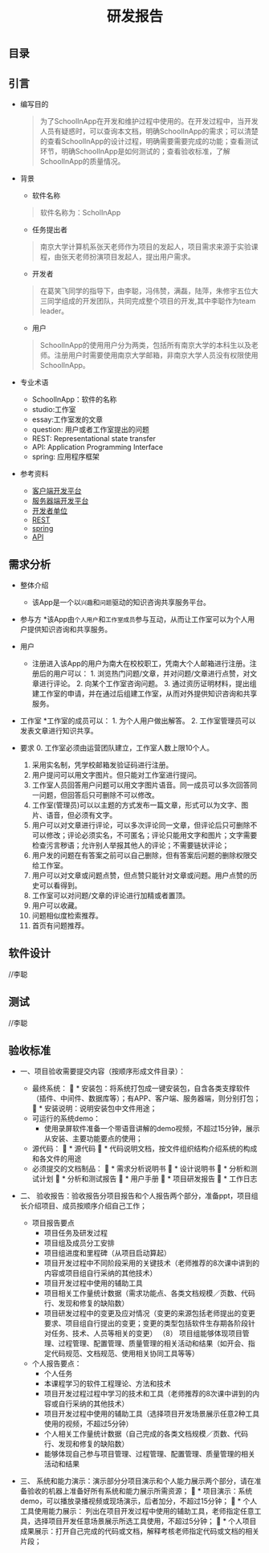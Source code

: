 <h1 align=center>研发报告<h1>

## 目录

## 引言
* 编写目的
	>为了SchoolInApp在开发和维护过程中使用的。在开发过程中，当开发人员有疑惑时，可以查询本文档，明确SchoolInApp的需求；可以清楚的查看SchoolInApp的设计过程，明确需要需要完成的功能；查看测试环节，明确SchoolInApp是如何测试的；查看验收标准，了解SchoolInApp的质量情况。

* 背景
	* 软件名称  
	>软件名称为：ScholInApp
	* 任务提出者  
	>南京大学计算机系张天老师作为项目的发起人，项目需求来源于实验课程，由张天老师扮演项目发起人，提出用户需求。
	* 开发者
	>在葛笑飞同学的指导下，由李聪，冯伟赞，满磊，陆萍，朱修宇五位大三同学组成的开发团队，共同完成整个项目的开发,其中李聪作为team leader。
	* 用户
	>SchoolInApp的使用用户分为两类，包括所有南京大学的本科生以及老师。注册用户时需要使用南京大学邮箱，非南京大学人员没有权限使用SchoolInApp。

* 专业术语
	* SchoolInApp：软件的名称  
	* studio:工作室  
	* essay:工作室发的文章
	* question: 用户或者工作室提出的问题
	* REST: Representational state transfer
	* API: Application Programming Interface
	* spring: 应用程序框架

* 参考资料
	* [客户端开发平台](https://developer.android.com/index.html)
	* [服务器端开发平台](https://spring.io/)  
	* [开发者单位](https://cs.nju.edu.cn/)  
	* [REST](https://en.wikipedia.org/wiki/Representational_state_transfer)
	* [spring](https://en.wikipedia.org/wiki/Spring_Framework)
	* [API](https://en.wikipedia.org/wiki/Application_programming_interface)

## 需求分析
* 整体介绍
  * 该App是一个以`兴趣`和`问题`驱动的知识咨询共享服务平台。
* 参与方
  *该App由`个人用户`和`工作室成员`参与互动，从而让工作室可以为个人用户提供知识咨询和共享服务。

* 用户
  * 注册进入该App的用户为南大在校校职工，凭南大个人邮箱进行注册。注册后的用户可以：
		1. 浏览热门问题/文章，并对问题/文章进行点赞，对文章进行评论。
		2. 向某个工作室咨询问题。
		3. 通过资历证明材料，提出组建工作室的申请，并在通过后组建工作室，从而对外提供知识咨询和共享服务。

* 工作室
  *工作室的成员可以：
		1. 为个人用户做出解答。
		2. 工作室管理员可以发表文章进行知识共享。

* 要求
	0. 工作室必须由运营团队建立，工作室人数上限10个人。
	1. 采用实名制，凭学校邮箱发验证码进行注册。
	2. 用户提问可以用文字图片。但只能对工作室进行提问。
	3. 工作室人员回答用户问题可以用文字图片语音。同一成员可以多次回答同一问题，但回答后只可删除不可以修改。
	4. 工作室(管理员)可以以主题的方式发布一篇文章，形式可以为文字、图片、语音，但必须有文字。
	5. 用户可以对文章进行评论，可以多次评论同一文章，但评论后只可删除不可以修改；评论必须实名，不可匿名；评论只能用文字和图片；文字需要检查污言秽语；允许别人举报其他人的评论；不需要链状评论；
	6. 用户发的问题在有答案之前可以自己删除，但有答案后问题的删除权限交给工作室。
	7. 用户可以对文章或问题点赞，但点赞只能针对文章或问题。用户点赞的历史可以看得到。
	8. 工作室可以对问题/文章的评论进行加精或者置顶。
	9. 用户可以收藏。
	10. 问题相似度检索推荐。
	11. 首页有问题推荐。

## 软件设计
//李聪

## 测试
//李聪

## 验收标准

* 一、项目验收需要提交内容（按顺序形成文件目录）：
	*	最终系统：
		* 安装包：将系统打包成一键安装包，自含各类支撑软件（插件、中间件、数据库等）；有APP、客户端、服务器端，则分别打包；
		* 安装说明：说明安装包中文件用途；
	*	可运行的系统demo：
		* 使用录屏软件准备一个带语音讲解的demo视频，不超过15分钟，展示从安装、主要功能要点的使用；
	*	源代码：
		* 源代码
		* 代码说明文档，按文件组织结构介绍系统的构成和各文件的用途
	*	必须提交的文档制品：
		* 需求分析说明书
		* 设计说明书
		* 分析和测试计划
		* 分析和测试报告
		* 用户手册
		* 项目研发报告
		* 工作日志
* 二、	验收报告：验收报告分项目报告和个人报告两个部分，准备ppt，项目组长介绍项目、成员按顺序介绍自己工作；
	* 项目报告要点
		* 	项目任务及研发过程
		* 	项目组及成员分工安排
		* 	项目组进度和里程碑（从项目启动算起）
		* 	项目开发过程中不同阶段采用的关键技术（老师推荐的8次课中讲到的内容或项目组自行采纳的其他技术）
		* 	项目开发过程中使用的辅助工具
		* 	项目相关工作量统计数据（需求功能点、各类文档规模／页数、代码行、发现和修复的缺陷数）
		* 	项目研发过程中的变更及应对情况（变更的来源包括老师提出的变更要求、项目组自行提出的变更；变更的类型包括软件生存期各阶段针对任务、技术、人员等相关的变更）
		（8）	项目组能够体现项目管理、过程管理、配置管理、质量管理的相关活动和结果（如开会、指定代码规范、文档规范、使用相关协同工具等等）
	* 个人报告要点： 
		* 个人任务
		* 本课程学习的软件工程理论、方法和技术
		* 项目开发过程过程中学习的技术和工具（老师推荐的8次课中讲到的内容或自行采纳的其他技术）
		* 项目开发过程中使用的辅助工具（选择项目开发场景展示任意2种工具使用的视频，不超过5分钟）
		* 个人相关工作量统计数据（自己完成的各类文档规模／页数、代码行、发现和修复的缺陷数）
		* 能够体现自己参与项目管理、过程管理、配置管理、质量管理的相关活动和结果

* 三、	系统和能力演示：演示部分分项目演示和个人能力展示两个部分，请在准备验收的机器上准备好所有系统和能力展示所需资源；
	* 项目演示：系统demo，可以播放录播视频或现场演示，后者加分，不超过15分钟；
	* 个人工具使用能力展示： 列出在项目开发过程中使用的辅助工具，老师指定任意工具，选择项目开发任意场景展示所选工具使用，不超过5分钟； 
	* 个人项目成果展示：打开自己完成的代码或文档，解释考核老师指定代码或文档的相关片段；
